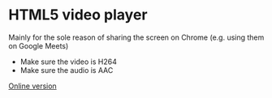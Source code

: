 # HTML5 video player

Mainly for the sole reason of sharing the screen on Chrome (e.g. using them on Google Meets)

- Make sure the video is H264
- Make sure the audio is AAC

[Online version](https://raw.githubusercontent.com/ZanderOlidan//html5-local-video/index.html)
